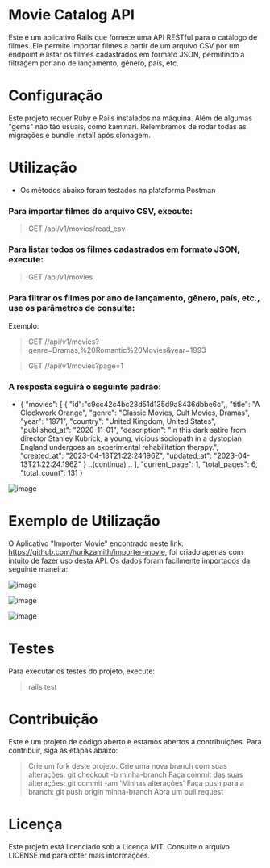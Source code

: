 <h1>Movie Catalog API</h1>

Este é um aplicativo Rails que fornece uma API RESTful para o catálogo de filmes. Ele permite importar filmes a partir de um arquivo CSV por um endpoint e listar os filmes cadastrados em formato JSON, permitindo a filtragem por ano de lançamento, gênero, país, etc.

<h1>Configuração</h1>

Este projeto requer Ruby e Rails instalados na máquina.
Além de algumas "gems" não tão usuais, como kaminari. Relembramos de rodar todas as migrações e bundle install após clonagem.

<h1>Utilização</h1>

 - Os métodos abaixo foram testados na plataforma Postman

<h3>Para importar filmes do arquivo CSV, execute:</h3>

 > GET /api/v1/movies/read_csv

<h3>Para listar todos os filmes cadastrados em formato JSON, execute:</h3>

 > GET /api/v1/movies

<h3>Para filtrar os filmes por ano de lançamento, gênero, país, etc., use os parâmetros de consulta:</h3>

Exemplo:

> GET //api/v1/movies?genre=Dramas,%20Romantic%20Movies&year=1993

> GET //api/v1/movies?page=1


<h3>A resposta seguirá o seguinte padrão:</h3>

- {
  "movies": [
{
"id":"c9cc42c4bc23d51d135d9a8436dbbe6c",,
"title": "A Clockwork Orange",
"genre": "Classic Movies, Cult Movies, Dramas",
"year": "1971",
"country": "United Kingdom, United States",
"published_at": "2020-11-01",
"description": "In this dark satire from director Stanley Kubrick, a young, vicious sociopath in a dystopian England undergoes an experimental rehabilitation therapy.",
"created_at": "2023-04-13T21:22:24.196Z",
"updated_at": "2023-04-13T21:22:24.196Z"
} ..(continua)
.. ],
"current_page": 1,
"total_pages": 6,
"total_count": 131
}

![image](https://user-images.githubusercontent.com/93097561/232249738-08f173ef-c551-456b-895c-8e605e71c407.png)


<h1>Exemplo de Utilização</h1> 

O Aplicativo "Importer Movie" encontrado neste link: https://github.com/hurikzamith/importer-movie, foi criado apenas com intuito de fazer uso desta API. 
Os dados foram facilmente importados da seguinte maneira: 


![image](https://user-images.githubusercontent.com/93097561/232249702-c6de8beb-8380-47e6-999d-14fa4d8eddba.png)


![image](https://user-images.githubusercontent.com/93097561/232227900-bdb35090-65ee-451f-8664-64764d93515b.png)

![image](https://user-images.githubusercontent.com/93097561/232228164-10cdd6c0-f7fc-4d51-b14c-0c550ac32c82.png)




<h1>Testes</h1>
Para executar os testes do projeto, execute:

> rails test

<h1>Contribuição</h1>
Este é um projeto de código aberto e estamos abertos a contribuições. Para contribuir, siga as etapas abaixo:

> Crie um fork deste projeto.
> Crie uma nova branch com suas alterações: git checkout -b minha-branch
> Faça commit das suas alterações: git commit -am 'Minhas alterações'
> Faça push para a branch: git push origin minha-branch
> Abra um pull request

<h1>Licença</h1>
Este projeto está licenciado sob a Licença MIT. Consulte o arquivo LICENSE.md para obter mais informações.
